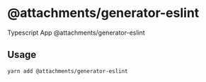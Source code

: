 # @attachments/generator-eslint

Typescript App @attachments/generator-eslint

## Usage

```bash
yarn add @attachments/generator-eslint
```
